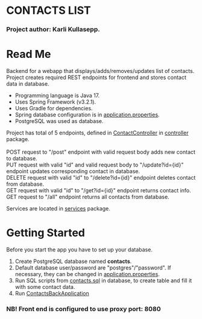 # CONTACTS LIST

### Project author: Karli Kullasepp.

# Read Me
Backend for a webapp that displays/adds/removes/updates list of contacts. 
Project creates required REST endpoints for frontend and stores contact data in database.

* Programming language is Java 17.
* Uses Spring Framework (v3.2.1).
* Uses Gradle for dependencies.
* Spring database configuration is in [application.properties](src/main/resources/application.properties).
* PostgreSQL was used as database.

Project has total of 5 endpoints, defined
in [ContactController](src/main/java/com/contacts/contactsback/controllers/ContactController.java)
in [controller](src/main/java/com/contacts/contactsback/controllers) package.<br/>
<br/>
POST request to "/post" endpoint with valid request body adds new contact to database. <br/>
PUT request with valid "id" and valid request body to "/update?id={id}" endpoint updates corresponding contact in database.<br/>
DELETE request with valid "id" to "/delete?id={id}" endpoint deletes contact from database. <br/>
GET request with valid "id" to "/get?id={id}" endpoint returns contact info. <br/>
GET request to "/all" endpoint returns all contacts from database.

Services are located in [services](src/main/java/com/contacts/contactsback/sevices) package.

# Getting Started

Before you start the app you have to set up your database. 
1. Create PostgreSQL database named **contacts**.
2. Default database user/password are "postgres"/"password". If necessary, they can be changed in [application.properties](src/main/resources/application.properties).
3. Run SQL scripts from [contacts.sql](db/contacts.sql) in database, to create table and fill it with some contact data.
4. Run [ContactsBackApplication](src/main/java/com/contacts/contactsback/ContactsBackApplication.java)

### NB! Front end is configured to use proxy port: 8080
